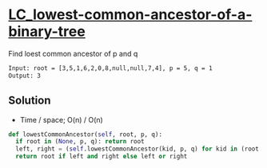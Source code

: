 # [LC_lowest-common-ancestor-of-a-binary-tree](https://leetcode.com/problems/lowest-common-ancestor-of-a-binary-tree)

Find loest common ancestor of p and q

```txt
Input: root = [3,5,1,6,2,0,8,null,null,7,4], p = 5, q = 1
Output: 3
```

## Solution

* Time / space; O(n) / O(n)

```py
def lowestCommonAncestor(self, root, p, q):
  if root in (None, p, q): return root
  left, right = (self.lowestCommonAncestor(kid, p, q) for kid in (root.left, root.right))
  return root if left and right else left or right
```
